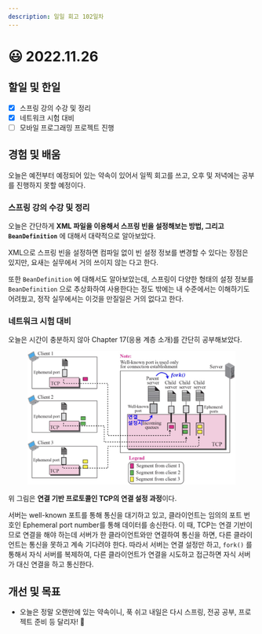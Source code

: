 ```yaml
---
description: 일일 회고 102일차
---
```


# 😃 2022.11.26

## 할일 및 한일&#x20;

* [x] 스프링 강의 수강 및 정리&#x20;
* [x] 네트워크 시험 대비&#x20;
* [ ] 모바일 프로그래밍 프로젝트 진행&#x20;

## 경험 및 배움&#x20;

오늘은 예전부터 예정되어 있는 약속이 있어서 일찍 회고를 쓰고, 오후 및 저녁에는 공부를 진행하지 못할 예정이다.

### 스프링 강의 수강 및 정리

오늘은 간단하게 **XML 파일을 이용해서 스프링 빈을 설정해보는 방법, 그리고 `BeanDefinition`** 에 대해서 대략적으로 알아보았다.

XML으로 스프링 빈을 설정하면 컴파일 없이 빈 설정 정보를 변경할 수 있다는 장점은 있지만, 요새는 실무에서 거의 쓰이지 않는 다고 한다.

또한 `BeanDefinition` 에 대해서도 알아보았는데, 스프링이 다양한 형태의 설정 정보를 `BeanDefinition` 으로 추상화하여 사용한다는 정도 밖에는 내 수준에서는 이해하기도 어려웠고, 정작 실무에서는 이것을 만질일은 거의 없다고 한다.

### 네트워크 시험 대비

오늘은 시간이 충분하지 않아 Chapter 17(응용 계층 소개)를 간단히 공부해보았다.

<figure><img src="../.gitbook/assets/image (5) (4).png" alt=""><figcaption></figcaption></figure>

위 그림은 **연결 기반 프로토콜인 TCP의 연결 설정 과정**이다.

서버는 well-known 포트를 통해 통신을 대기하고 있고, 클라이언트는 임의의 포트 번호인 Ephemeral port number를 통해 데이터를 송신한다. 이 때, TCP는 연결 기반이 므로 연결을 해야 하는데 서버가 한 클라이언트와만 연결하여 통신을 하면, 다른 클라이언트는 통신을 못하고 계속 기다려야 한다. 따라서 서버는 연결 설정만 하고, `fork()` 를 통해서 자식 서버를 복제하여, 다른 클라이언트가 연결을 시도하고 접근하면 자식 서버가 대신 연결을 하고 통신한다.

## 개선 및 목표&#x20;

* 오늘은 정말 오랜만에 있는 약속이니, 푹 쉬고 내일은 다시 스프링, 전공 공부, 프로젝트 준비 등 달리자! 🤗&#x20;
